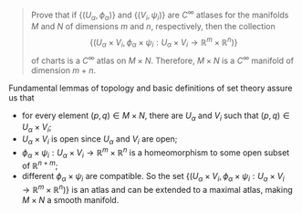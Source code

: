 > Prove that if $\{(U_\alpha, \phi_\alpha)\}$ and $\{(V_i, \psi_i)\}$ are $C^\infty$ atlases for the manifolds $M$ and $N$ of dimensions $m$ and $n$, respectively, then the collection $$\left\{(U_\alpha \times V_i, \phi_\alpha \times \psi_i: U_\alpha \times V_i \to \mathbb{R}^m \times \mathbb{R}^n)\right\}$$of charts is a $C^\infty$ atlas on $M \times N$. Therefore, $M \times N$ is a $C^\infty$ manifold of dimension $m+n$.

Fundamental lemmas of topology and basic definitions of set theory assure us that
-  for every element $(p, q) \in M \times N$, there are $U_\alpha$ and $V_i$ such that $(p, q) \in U_\alpha \times V_i$;
-  $U_\alpha \times V_i$ is open since $U_\alpha$ and $V_i$ are open;
-  $\phi_\alpha \times \psi_i: U_\alpha \times V_i \to \mathbb{R}^m \times \mathbb{R}^n$ is a homeomorphism to some open subset of $\mathbb R^{n+m}$;
-  different $\phi_\alpha \times \psi_i$ are compatible.
So the set $\left\{(U_\alpha \times V_i, \phi_\alpha \times \psi_i: U_\alpha \times V_i \to \mathbb{R}^m \times \mathbb{R}^n)\right\}$ is an atlas and can be extended to a maximal atlas, making $M \times N$ a smooth manifold.